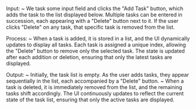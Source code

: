 Input: 
    ~ We task some input field and clicks the "Add Task" button, which adds the task to the list displayed below. Multiple tasks can be entered in succession, each appearing with a "Delete" button next to it. If the user clicks "Delete" on any task, that specific task is removed from the list.

Process:
    ~ When a task is added, it is stored in a list, and the UI dynamically updates to display all tasks. Each task is assigned a unique index, allowing the "Delete" button to remove only the selected task. The state is updated after each addition or deletion, ensuring that only the latest tasks are displayed.

 Output: 
    ~ Initially, the task list is empty. As the user adds tasks, they appear sequentially in the list, each accompanied by a "Delete" button. 
    ~ When a task is deleted, it is immediately removed from the list, and the remaining tasks shift accordingly. The UI continuously updates to reflect the current state of the task list, ensuring that only the active tasks are displayed.
